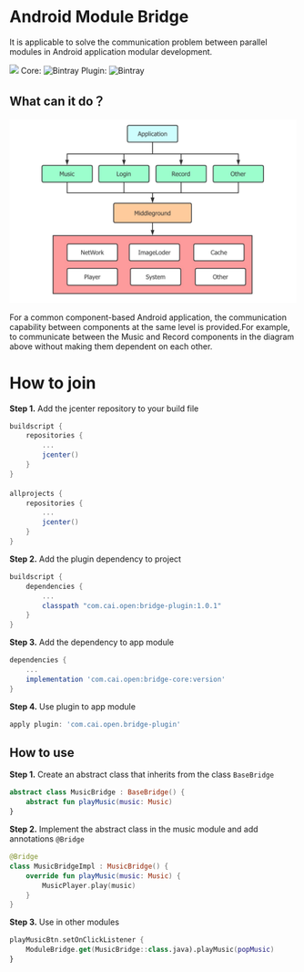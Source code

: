 # Android Module Bridge

It is applicable to solve the communication problem between parallel modules in Android application modular development.

![](https://img.shields.io/github/license/gittosuperfly/AndroidModuleBridge)   Core: ![Bintray](https://img.shields.io/bintray/v/broccoli/bridge/bridge-core)   Plugin: ![Bintray](https://img.shields.io/bintray/v/broccoli/bridge/bridge-plugin)



## What can it do？

![](img/Image1.png)

For a common component-based Android application, the communication capability between components at the same level is provided.For example, to communicate between the Music and Record components in the diagram above without making them dependent on each other.



# How to join

**Step 1.** Add the jcenter repository to your build file

```groovy
buildscript {
    repositories {
        ...
        jcenter()
    }
}

allprojects {
    repositories {
        ...
        jcenter()
    }
}
```



**Step 2.** Add the plugin dependency to project

```groovy
buildscript {
    dependencies {
        ...
        classpath "com.cai.open:bridge-plugin:1.0.1"
    }
}
```



**Step 3.** Add the dependency to app module

```groovy
dependencies {
	...
    implementation 'com.cai.open:bridge-core:version'
}
```



**Step 4.** Use plugin to app module

```groovy
apply plugin: 'com.cai.open.bridge-plugin'
```



## How to use

**Step 1.** Create an abstract class that inherits from the class `BaseBridge`

```kotlin
abstract class MusicBridge : BaseBridge() {
    abstract fun playMusic(music: Music)
}
```



**Step 2.** Implement the abstract class in the music module and add annotations `@Bridge`

```kotlin
@Bridge
class MusicBridgeImpl : MusicBridge() {
    override fun playMusic(music: Music) {
        MusicPlayer.play(music)
    }
}
```



**Step 3.** Use in other modules

```kotlin
playMusicBtn.setOnClickListener {
    ModuleBridge.get(MusicBridge::class.java).playMusic(popMusic)
}
```

